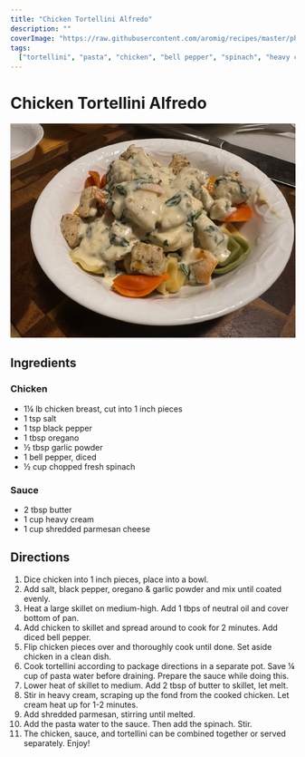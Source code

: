 ```yaml
---
title: "Chicken Tortellini Alfredo"
description: ""
coverImage: "https://raw.githubusercontent.com/aromig/recipes/master/photos/ChickenTortelliniAlfredo.jpg"
tags:
  ["tortellini", "pasta", "chicken", "bell pepper", "spinach", "heavy cream"]
---
```


# Chicken Tortellini Alfredo

![Chicken Tortellini Alfredo](https://raw.githubusercontent.com/aromig/recipes/master/photos/ChickenTortelliniAlfredo.jpg "Photo: Chicken Tortellini Alfredo")

## Ingredients

### Chicken

- 1&frac14; lb chicken breast, cut into 1 inch pieces
- 1 tsp salt
- 1 tsp black pepper
- 1 tbsp oregano
- &frac12; tbsp garlic powder
- 1 bell pepper, diced
- &frac12; cup chopped fresh spinach

### Sauce

- 2 tbsp butter
- 1 cup heavy cream
- 1 cup shredded parmesan cheese

## Directions

1. Dice chicken into 1 inch pieces, place into a bowl.
2. Add salt, black pepper, oregano & garlic powder and mix until coated evenly.
3. Heat a large skillet on medium-high. Add 1 tbps of neutral oil and cover bottom of pan.
4. Add chicken to skillet and spread around to cook for 2 minutes. Add diced bell pepper.
5. Flip chicken pieces over and thoroughly cook until done. Set aside chicken in a clean dish.
6. Cook tortellini according to package directions in a separate pot. Save &frac14; cup of pasta water before draining. Prepare the sauce while doing this.
7. Lower heat of skillet to medium. Add 2 tbsp of butter to skillet, let melt.
8. Stir in heavy cream, scraping up the fond from the cooked chicken. Let cream heat up for 1-2 minutes.
9. Add shredded parmesan, stirring until melted.
10. Add the pasta water to the sauce. Then add the spinach. Stir.
11. The chicken, sauce, and tortellini can be combined together or served separately. Enjoy!
